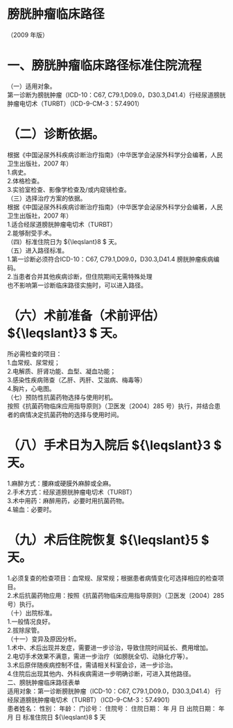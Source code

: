 # 膀胱肿瘤临床路径  
（2009 年版）  
# 一、膀胱肿瘤临床路径标准住院流程  
（一）适用对象。  
第一诊断为膀胱肿瘤（ICD-10：C67, C79.1,D09.0，D30.3,D41.4）行经尿道膀胱肿瘤电切术（TURBT）（ICD-9-CM-3：57.4901）  
# （二）诊断依据。  
根据《中国泌尿外科疾病诊断治疗指南》（中华医学会泌尿外科学分会编著，人民卫生出版社，2007 年）  
1.病史。  
2.体格检查。  
3.实验室检查、影像学检查及/或内窥镜检查。  
（三）选择治疗方案的依据。  
根据《中国泌尿外科疾病诊断治疗指南》（中华医学会泌尿外科学分会编著，人民卫生出版社，2007 年）  
1.适合经尿道膀胱肿瘤电切术（TURBT）  
2.能够耐受手术。  
（四）标准住院日为 ${\leqslant}8 $ 天。  
（五）进入路径标准。  
1.第一诊断必须符合ICD-10：C67, C79.1,D09.0，D30.3,D41.4 膀胱肿瘤疾病编码。  
2.当患者合并其他疾病诊断，但住院期间无需特殊处理  
也不影响第一诊断临床路径实施时，可以进入路径。  
# （六）术前准备（术前评估） ${\leqslant}3 $ 天。  
所必需检查的项目：  
1.血常规、尿常规；  
2.电解质、肝肾功能、血型、凝血功能；  
3.感染性疾病筛查（乙肝、丙肝、艾滋病、梅毒等）  
4.胸片，心电图。  
（七）预防性抗菌药物选择与使用时机。  
按照《抗菌药物临床应用指导原则》（卫医发〔2004〕285 号）执行，并结合患者的病情决定抗菌药物的选择与使用时间。  
# （八）手术日为入院后 ${\leqslant}3 $ 天。  
1.麻醉方式：腰麻或硬膜外麻醉或全麻。  
2.手术方式：经尿道膀胱肿瘤电切术（TURBT）  
3.术中用药：麻醉用药，必要时用抗菌药物。  
4.输血：必要时。  
# （九）术后住院恢复 ${\leqslant}5 $ 天。  
1.必须复查的检查项目：血常规、尿常规；根据患者病情变化可选择相应的检查项目。  
2.术后抗菌药物应用：按照《抗菌药物临床应用指导原则》（卫医发〔2004〕285 号）执行。  
（十）出院标准。  
1.一般情况良好。  
2.拔除尿管。  
（十一）变异及原因分析。  
1.术中、术后出现并发症，需要进一步诊治，导致住院时间延长、费用增加。  
2.电切手术效果不满意，需进一步治疗（如膀胱全切、动脉化疗等）。  
3.术后原伴随疾病控制不佳，需请相关科室会诊，进一步诊治。  
4.住院后出现其他内、外科疾病需进一步明确诊断，可进入其他路径。  
二、膀胱肿瘤临床路径表单  
适用对象：第一诊断膀胱肿瘤（ICD-10：C67, C79.1,D09.0，D30.3,D41.4） 行经尿道膀胱肿瘤电切术（TURBT）（ICD-9-CM-3：57.4901）  
患者姓名：        性别：     年龄：     门诊号：         住院号：            住院日期：     年  月  日     出院日期：     年  月  日   标准住院日 ${\leqslant}8 $ 天  
